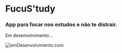# FucuS'tudy
<h3>App para focar nos estudos e não te distrair.</h3>
<p>
  <a align="center">Em desenvolvimento...</a>
</p>


![emDesenvolvimento.com](https://user-images.githubusercontent.com/70860702/110338848-40305300-8006-11eb-85f2-742e134eb44f.gif)
